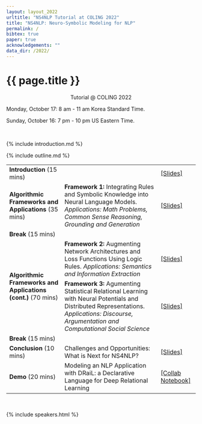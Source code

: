 ```yaml
---
layout: layout_2022
urltitle: "NS4NLP Tutorial at COLING 2022"
title: "NS4NLP: Neuro-Symbolic Modeling for NLP"
permalink: /
bibtex: true
paper: true
acknowledgements: ""
data_dir: /2022/
---
```


<a class="anchor" id="intro"></a>
# {{ page.title }}

<p style="text-align: center;">
Tutorial @ COLING 2022
</p>
<p> Monday, October 17: 8 am - 11 am Korea Standard Time. </p>
<p> Sunday, October 16: 7 pm - 10 pm US Eastern Time. </p> 
<br />

{% include introduction.md %}

<!-- Schedule stuff -->

<a class="anchor" id="outline"></a>
{% include outline.md %}

<div class="row">
  <div class="col-xs-12"><a class="anchor" id="dates"></a>
    <table class="table table-striped">
      <tbody>
      <tr>
      <td><b>Introduction</b> (15 mins)</td>
      <td></td>
      <td><a href="/2022/files/slides/Roth-NeuroSymbolicTutorial-COLING-2022_copy.pdf">[Slides]</a></td>
      </tr>
      <tr>
      <td rowspan="1"><b>Algorithmic Frameworks and Applications</b> (35 mins)</td>
      	<td><b>Framework 1:</b> Integrating Rules and Symbolic Knowledge into Neural Language Models. <i>Applications: Math Problems, Common Sense Reasoning, Grounding and Generation</i></td>
      <td><a href="">[Slides]</a></td>
      </tr>
      <tr>
      <td><b>Break</b> (15 mins)</td>
        <td></td>
      </tr>
      <tr>
      <td rowspan="2"><b>Algorithmic Frameworks and Applications (cont.)</b> (70 mins)</td>
        <td><b>Framework 2:</b> Augmenting Network Architectures and Loss Functions Using Logic Rules. <i>Applications: Semantics and Information Extraction</i></td>
      <td><a href="">[Slides]</a></td>
      </tr>
      <tr>
        <td><b>Framework 3:</b> Agumenting Statistical Relational Learning with Neural Potentials and Distributed Representations. <i>Applications: Discourse, Argumentation and Computational Social Science</i></td>
      <td><a href="">[Slides]</a></td>
      </tr>
      <tr>
      <td><b>Break</b> (15 mins)</td>
        <td></td>
      </tr>
      <tr>
        <td><b>Conclusion</b> (10 mins)</td>
        <td>Challenges and Opportunities: What is Next for NS4NLP?</td> 
        <td><a href="">[Slides]</a></td>
      </tr>
      <tr>
      <td><b>Demo</b> (20 mins)</td>
        <td>Modeling an NLP Application with DRaiL: a Declarative
        Language for Deep Relational Learning</td>
        <td><a href="">[Collab Notebook]</a></td>
      </tr>
      </tbody>
    </table>
  </div>
</div><br>

<!-- Speakers -->

<a class="anchor" id="speakers"></a>

{% include speakers.html %}


